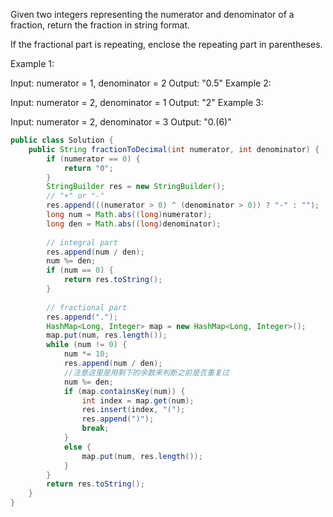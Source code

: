 Given two integers representing the numerator and denominator of a fraction, return the fraction in string format.

If the fractional part is repeating, enclose the repeating part in parentheses.

Example 1:

Input: numerator = 1, denominator = 2
Output: "0.5"
Example 2:

Input: numerator = 2, denominator = 1
Output: "2"
Example 3:

Input: numerator = 2, denominator = 3
Output: "0.(6)"

```java
public class Solution {
    public String fractionToDecimal(int numerator, int denominator) {
        if (numerator == 0) {
            return "0";
        }
        StringBuilder res = new StringBuilder();
        // "+" or "-"
        res.append(((numerator > 0) ^ (denominator > 0)) ? "-" : "");
        long num = Math.abs((long)numerator);
        long den = Math.abs((long)denominator);
        
        // integral part
        res.append(num / den);
        num %= den;
        if (num == 0) {
            return res.toString();
        }
        
        // fractional part
        res.append(".");
        HashMap<Long, Integer> map = new HashMap<Long, Integer>();
        map.put(num, res.length());
        while (num != 0) {
            num *= 10;
            res.append(num / den);
            //注意这里是用剩下的余数来判断之前是否重复过
            num %= den;
            if (map.containsKey(num)) {
                int index = map.get(num);
                res.insert(index, "(");
                res.append(")");
                break;
            }
            else {
                map.put(num, res.length());
            }
        }
        return res.toString();
    }
}
```
